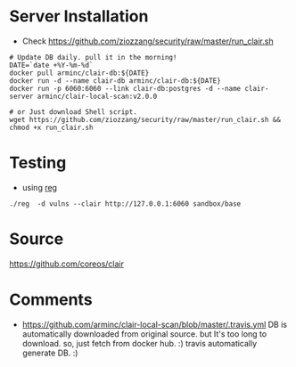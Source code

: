 
# Server Installation

* Check https://github.com/ziozzang/security/raw/master/run_clair.sh

```
# Update DB daily. pull it in the morning!
DATE=`date +%Y-%m-%d`
docker pull arminc/clair-db:${DATE}
docker run -d --name clair-db arminc/clair-db:${DATE}
docker run -p 6060:6060 --link clair-db:postgres -d --name clair-server arminc/clair-local-scan:v2.0.0

# or Just download Shell script.
wget https://github.com/ziozzang/security/raw/master/run_clair.sh && chmod +x run_clair.sh

```

# Testing

* using [reg](https://github.com/jessfraz/reg#vulnerability-reports)
```
./reg  -d vulns --clair http://127.0.0.1:6060 sandbox/base
```

# Source
https://github.com/coreos/clair

# Comments
* https://github.com/arminc/clair-local-scan/blob/master/.travis.yml
DB is automatically downloaded from original source. but It's too long to download. so, just fetch from docker hub. :)
travis automatically generate DB. :)
